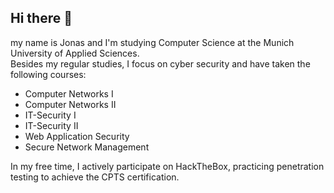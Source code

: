 ## Hi there 👋
my name is Jonas and I'm studying Computer Science at the Munich University of Applied Sciences.  
Besides my regular studies, I focus on cyber security and have taken the following courses:
- Computer Networks I
- Computer Networks II
- IT-Security I
- IT-Security II
- Web Application Security
- Secure Network Management

In my free time, I actively participate on HackTheBox, practicing penetration testing to achieve the CPTS certification.


<!--
**jonywittmann/jonywittmann** is a ✨ _special_ ✨ repository because its `README.md` (this file) appears on your GitHub profile.

Here are some ideas to get you started:

- 🔭 I’m currently working on ...
- 🌱 I’m currently learning ...
- 👯 I’m looking to collaborate on ...
- 🤔 I’m looking for help with ...
- 💬 Ask me about ...
- 📫 How to reach me: ...
- 😄 Pronouns: ...
- ⚡ Fun fact: ...
-->

